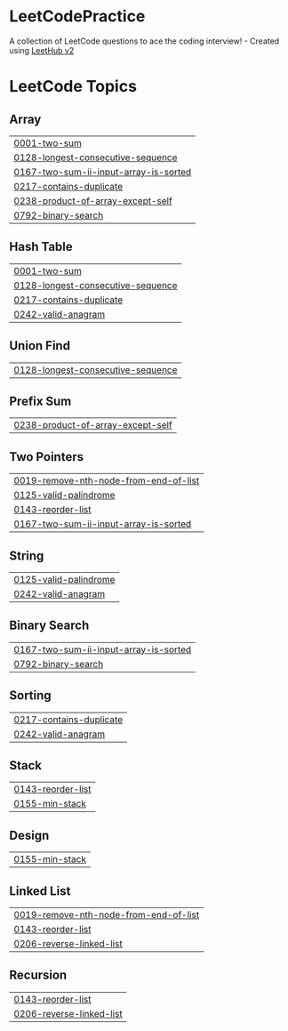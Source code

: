 # LeetCodePractice
A collection of LeetCode questions to ace the coding interview! - Created using [LeetHub v2](https://github.com/arunbhardwaj/LeetHub-2.0)

<!---LeetCode Topics Start-->
# LeetCode Topics
## Array
|  |
| ------- |
| [0001-two-sum](https://github.com/whileNotEOThori/LeetCodePractice/tree/master/0001-two-sum) |
| [0128-longest-consecutive-sequence](https://github.com/whileNotEOThori/LeetCodePractice/tree/master/0128-longest-consecutive-sequence) |
| [0167-two-sum-ii-input-array-is-sorted](https://github.com/whileNotEOThori/LeetCodePractice/tree/master/0167-two-sum-ii-input-array-is-sorted) |
| [0217-contains-duplicate](https://github.com/whileNotEOThori/LeetCodePractice/tree/master/0217-contains-duplicate) |
| [0238-product-of-array-except-self](https://github.com/whileNotEOThori/LeetCodePractice/tree/master/0238-product-of-array-except-self) |
| [0792-binary-search](https://github.com/whileNotEOThori/LeetCodePractice/tree/master/0792-binary-search) |
## Hash Table
|  |
| ------- |
| [0001-two-sum](https://github.com/whileNotEOThori/LeetCodePractice/tree/master/0001-two-sum) |
| [0128-longest-consecutive-sequence](https://github.com/whileNotEOThori/LeetCodePractice/tree/master/0128-longest-consecutive-sequence) |
| [0217-contains-duplicate](https://github.com/whileNotEOThori/LeetCodePractice/tree/master/0217-contains-duplicate) |
| [0242-valid-anagram](https://github.com/whileNotEOThori/LeetCodePractice/tree/master/0242-valid-anagram) |
## Union Find
|  |
| ------- |
| [0128-longest-consecutive-sequence](https://github.com/whileNotEOThori/LeetCodePractice/tree/master/0128-longest-consecutive-sequence) |
## Prefix Sum
|  |
| ------- |
| [0238-product-of-array-except-self](https://github.com/whileNotEOThori/LeetCodePractice/tree/master/0238-product-of-array-except-self) |
## Two Pointers
|  |
| ------- |
| [0019-remove-nth-node-from-end-of-list](https://github.com/whileNotEOThori/LeetCodePractice/tree/master/0019-remove-nth-node-from-end-of-list) |
| [0125-valid-palindrome](https://github.com/whileNotEOThori/LeetCodePractice/tree/master/0125-valid-palindrome) |
| [0143-reorder-list](https://github.com/whileNotEOThori/LeetCodePractice/tree/master/0143-reorder-list) |
| [0167-two-sum-ii-input-array-is-sorted](https://github.com/whileNotEOThori/LeetCodePractice/tree/master/0167-two-sum-ii-input-array-is-sorted) |
## String
|  |
| ------- |
| [0125-valid-palindrome](https://github.com/whileNotEOThori/LeetCodePractice/tree/master/0125-valid-palindrome) |
| [0242-valid-anagram](https://github.com/whileNotEOThori/LeetCodePractice/tree/master/0242-valid-anagram) |
## Binary Search
|  |
| ------- |
| [0167-two-sum-ii-input-array-is-sorted](https://github.com/whileNotEOThori/LeetCodePractice/tree/master/0167-two-sum-ii-input-array-is-sorted) |
| [0792-binary-search](https://github.com/whileNotEOThori/LeetCodePractice/tree/master/0792-binary-search) |
## Sorting
|  |
| ------- |
| [0217-contains-duplicate](https://github.com/whileNotEOThori/LeetCodePractice/tree/master/0217-contains-duplicate) |
| [0242-valid-anagram](https://github.com/whileNotEOThori/LeetCodePractice/tree/master/0242-valid-anagram) |
## Stack
|  |
| ------- |
| [0143-reorder-list](https://github.com/whileNotEOThori/LeetCodePractice/tree/master/0143-reorder-list) |
| [0155-min-stack](https://github.com/whileNotEOThori/LeetCodePractice/tree/master/0155-min-stack) |
## Design
|  |
| ------- |
| [0155-min-stack](https://github.com/whileNotEOThori/LeetCodePractice/tree/master/0155-min-stack) |
## Linked List
|  |
| ------- |
| [0019-remove-nth-node-from-end-of-list](https://github.com/whileNotEOThori/LeetCodePractice/tree/master/0019-remove-nth-node-from-end-of-list) |
| [0143-reorder-list](https://github.com/whileNotEOThori/LeetCodePractice/tree/master/0143-reorder-list) |
| [0206-reverse-linked-list](https://github.com/whileNotEOThori/LeetCodePractice/tree/master/0206-reverse-linked-list) |
## Recursion
|  |
| ------- |
| [0143-reorder-list](https://github.com/whileNotEOThori/LeetCodePractice/tree/master/0143-reorder-list) |
| [0206-reverse-linked-list](https://github.com/whileNotEOThori/LeetCodePractice/tree/master/0206-reverse-linked-list) |
<!---LeetCode Topics End-->